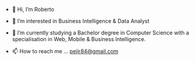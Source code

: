 - 👋 Hi, I’m Roberto
- 👀 I’m interested in Business Intelligence & Data Analyst 
- 🌱 I’m currently studying a Bachelor degree in Computer Science with a specialisation in Web, Mobile & Business Intelligence.

- 📫 How to reach me  ... pejir84@gmail.com

<!---
PeJiR/PeJiR is a ✨ special ✨ repository because its `README.md` (this file) appears on your GitHub profile.
You can click the Preview link to take a look at your changes.
- 💞️ I’m looking to collaborate on ...
--->
